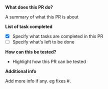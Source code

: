 **What does this PR do?**

A summary of what this PR is about

**List of task completed**

-   [x] Specify what tasks are completed in this PR
-   [ ] Specify what's left to be done

**How can this be tested?**

- Highlight how this PR can be tested

**Additional info**

Add more info if any. eg fixes #.
